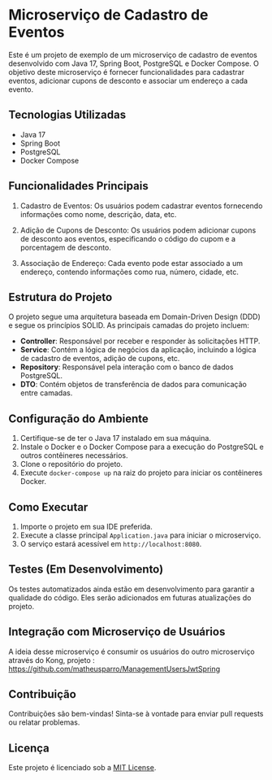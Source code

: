 # Microserviço de Cadastro de Eventos

Este é um projeto de exemplo de um microserviço de cadastro de eventos desenvolvido com Java 17, Spring Boot, PostgreSQL e Docker Compose. O objetivo deste microserviço é fornecer funcionalidades para cadastrar eventos, adicionar cupons de desconto e associar um endereço a cada evento.

## Tecnologias Utilizadas

- Java 17
- Spring Boot
- PostgreSQL
- Docker Compose

## Funcionalidades Principais

1. Cadastro de Eventos: Os usuários podem cadastrar eventos fornecendo informações como nome, descrição, data, etc.

2. Adição de Cupons de Desconto: Os usuários podem adicionar cupons de desconto aos eventos, especificando o código do cupom e a porcentagem de desconto.

3. Associação de Endereço: Cada evento pode estar associado a um endereço, contendo informações como rua, número, cidade, etc.

## Estrutura do Projeto

O projeto segue uma arquitetura baseada em Domain-Driven Design (DDD) e segue os princípios SOLID. As principais camadas do projeto incluem:

- **Controller**: Responsável por receber e responder às solicitações HTTP.
- **Service**: Contém a lógica de negócios da aplicação, incluindo a lógica de cadastro de eventos, adição de cupons, etc.
- **Repository**: Responsável pela interação com o banco de dados PostgreSQL.
- **DTO**: Contém objetos de transferência de dados para comunicação entre camadas.

## Configuração do Ambiente

1. Certifique-se de ter o Java 17 instalado em sua máquina.
2. Instale o Docker e o Docker Compose para a execução do PostgreSQL e outros contêineres necessários.
3. Clone o repositório do projeto.
4. Execute `docker-compose up` na raiz do projeto para iniciar os contêineres Docker.

## Como Executar

1. Importe o projeto em sua IDE preferida.
2. Execute a classe principal `Application.java` para iniciar o microserviço.
3. O serviço estará acessível em `http://localhost:8080`.

## Testes (Em Desenvolvimento)

Os testes automatizados ainda estão em desenvolvimento para garantir a qualidade do código. Eles serão adicionados em futuras atualizações do projeto.

## Integração com Microserviço de Usuários

A ideia desse microserviço é consumir os usuários do outro microserviço através do Kong, projeto : https://github.com/matheusparro/ManagementUsersJwtSpring

## Contribuição

Contribuições são bem-vindas! Sinta-se à vontade para enviar pull requests ou relatar problemas.

## Licença

Este projeto é licenciado sob a [MIT License](LICENSE).
